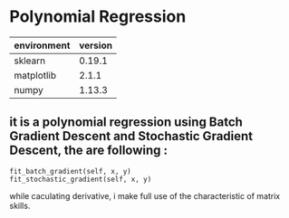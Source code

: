 # Polynomial Regression


environment |  version 
----------- | ---------
sklearn     |  0.19.1
matplotlib  |  2.1.1
numpy       |  1.13.3


## it is a polynomial regression using Batch Gradient Descent and Stochastic Gradient Descent, the are following :

```
fit_batch_gradient(self, x, y)
fit_stochastic_gradient(self, x, y)
```
while caculating derivative, i make full use of the characteristic of matrix skills.
